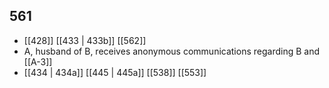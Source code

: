 ## 561
- [[428]] [[433 | 433b]] [[562]] 
- A, husband of B, receives anonymous communications regarding B and [[A-3]]
- [[434 | 434a]] [[445 | 445a]] [[538]] [[553]] 

